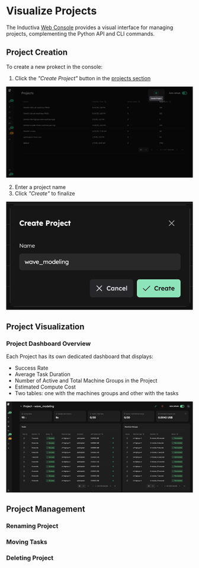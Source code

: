 # Visualize Projects

The Inductiva [Web Console](https://console.inductiva.ai/dashboard) provides a visual interface for managing projects, complementing the Python API and CLI commands.

## Project Creation

To create a new prokect in the console:
1. Click the _"Create Project"_ button in the [projects section](https://console.inductiva.ai/projects)

!["Create new Project in the Inductiva Console"](./_static/create_project.png)

2. Enter a project name
3. Click _"Create"_ to finalize

!["Save new Project in the Inductiva Console"](./_static/create_project_2.png)

## Project Visualization
### Project Dashboard Overview
Each Project has its own dedicated dashboard that displays:
- Success Rate
- Average Task Duration
- Number of Active and Total Machine Groups in the Project
- Estimated Compute Cost
- Two tables: one with the machines groups and other with the tasks

!["Project Dashboard in the Inductiva Console"](./_static/project_dashboard.png)

## Project Management
### Renaming Project

### Moving Tasks

### Deleting Project